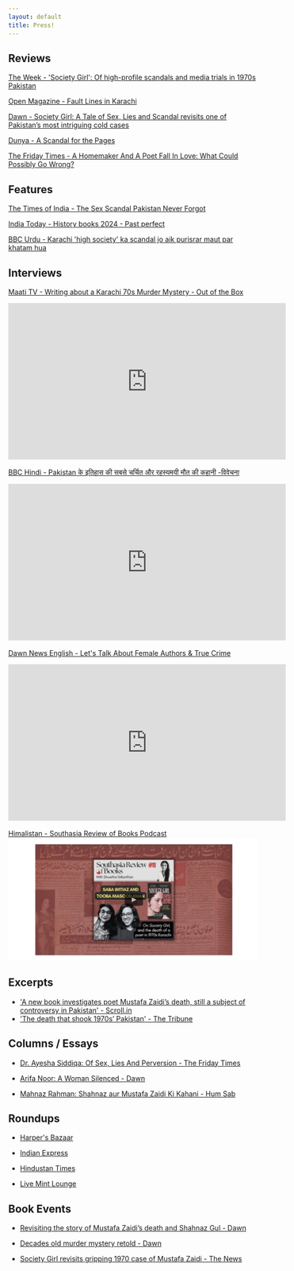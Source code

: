 ```yaml
---
layout: default
title: Press!
---
```


## Reviews

[The Week - 'Society Girl': Of high-profile scandals and media trials in 1970s Pakistan](https://www.theweek.in/theweek/leisure/2025/01/04/society-girl-a-tale-of-sex-lies-and-scandal-book-by-saba-imtiaz-and-tooba-masood-khan-roli-books.html)

[Open Magazine - Fault Lines in Karachi](https://openthemagazine.com/lounge/books/fault-lines-in-karachi/)


[Dawn - Society Girl: A Tale of Sex, Lies and Scandal revisits one of Pakistan’s most intriguing cold cases](https://images.dawn.com/news/1192993/book-review-society-girl-a-tale-of-sex-lies-and-scandal-revisits-one-of-pakistans-most-intriguing-cold-cases)


[Dunya - A Scandal for the Pages](https://dunyadigital.co/feature_40.html)


[The Friday Times - A Homemaker And A Poet Fall In Love: What Could Possibly Go Wrong?](https://thefridaytimes.com/23-Nov-2024/a-homemaker-and-a-poet-fall-in-love-what-could-possibly-go-wrong)


## Features 

[The Times of India - The Sex Scandal Pakistan Never Forgot](https://timesofindia.indiatimes.com/toi-plus/international/why-pakistan-is-still-obsessed-with-this-sex-scandal-from-1970/articleshow/115939121.cms)


[India Today - History books 2024 - Past perfect](https://www.indiatoday.in/magazine/leisure/story/20250113-history-books-2024-past-perfect-2659664-2025-01-04)


[BBC Urdu - Karachi 'high society' ka scandal jo aik purisrar maut par khatam hua](https://www.bbc.com/urdu/articles/c9wlj5v7gd0o)


## Interviews

[Maati TV - Writing about a Karachi 70s Murder Mystery - Out of the Box](https://www.youtube.com/watch?v=v0Qajgmxnww)
<iframe width="560" height="315" src="https://www.youtube.com/embed/v0Qajgmxnww?si=E3l164RFA95FBQOp" title="YouTube video player" frameborder="0" allow="accelerometer; autoplay; clipboard-write; encrypted-media; gyroscope; picture-in-picture; web-share" referrerpolicy="strict-origin-when-cross-origin" allowfullscreen></iframe>


[BBC Hindi - Pakistan के इतिहास की सबसे चर्चित और रहस्यमयी मौत की कहानी -विवेचना](https://www.youtube.com/watch?v=Q4hqR3I2PR8)
<iframe width="560" height="315" src="https://www.youtube.com/embed/Q4hqR3I2PR8?si=ws0dbKtVrw3d6Zft" title="YouTube video player" frameborder="0" allow="accelerometer; autoplay; clipboard-write; encrypted-media; gyroscope; picture-in-picture; web-share" referrerpolicy="strict-origin-when-cross-origin" allowfullscreen></iframe>


[Dawn News English - Let's Talk About Female Authors & True Crime](https://youtu.be/DiqevnzF52s?feature=shared)
<iframe width="560" height="315" src="https://www.youtube.com/embed/DiqevnzF52s?si=7iW-OrtyvbGyyHhi" title="YouTube video player" frameborder="0" allow="accelerometer; autoplay; clipboard-write; encrypted-media; gyroscope; picture-in-picture; web-share" referrerpolicy="strict-origin-when-cross-origin" allowfullscreen></iframe>

[Himalistan - Southasia Review of Books Podcast](https://www.himalmag.com/podcast/society-girl-sex-lies-scandal-karachi-pakistan-media-1970-mustafa-zaidi-shahnaz-gul)
<img src="assets/images/hm-sg.png" alt="Himalistan">

## Excerpts

- ['A new book investigates poet Mustafa Zaidi’s death, still a subject of controversy in Pakistan' - Scroll.in](https://scroll.in/article/1075239/) 
- ['The death that shook 1970s’ Pakistan' - The Tribune](https://www.tribuneindia.com/news/book-reviews/the-death-that-shook-1970s-pakistan)

## Columns / Essays

- [Dr. Ayesha Siddiqa: Of Sex, Lies And Perversion - The Friday Times](https://thefridaytimes.com/12-Jan-2025/of-sex-lies-and-perversion)

- [Arifa Noor: A Woman Silenced - Dawn](https://www.dawn.com/news/1883608/a-woman-silenced)


- [Mahnaz Rahman: Shahnaz aur Mustafa Zaidi Ki Kahani - Hum Sab](https://www.humsub.com.pk/571228/mahnaz-rahman-152/) 

## Roundups

- [Harper's Bazaar](https://www.harpersbazaar.in/culture/story/books-to-read-if-you-are-looking-for-an-adrenaline-rush-this-season-1135631-2024-12-10)

- [Indian Express](https://indianexpress.com/article/books-and-literature/books-to-read-greatest-cooking-show-galaxy-9662662/)

- [Hindustan Times](https://www.hindustantimes.com/books/ht-picks-new-reads-101729262610531.html)

- [Live Mint Lounge](https://www.livemint.com/mint-lounge/art-and-culture/new-book-releases-october-2024-11729152512682.html)

## Book Events

- [Revisiting the story of Mustafa Zaidi’s death and Shahnaz Gul - Dawn](https://www.dawn.com/news/1876055/revisiting-the-story-of-mustafa-zaidis-death-and-shahnaz-gul)

- [Decades old murder mystery retold - Dawn](https://www.dawn.com/news/1874587/decades-old-murder-mystery-retold)

- [Society Girl revisits gripping 1970 case of Mustafa Zaidi - The News](https://www.thenews.com.pk/print/1254414-society-girl-revisits-gripping-1970-case-of-mustafa-zaidi)


